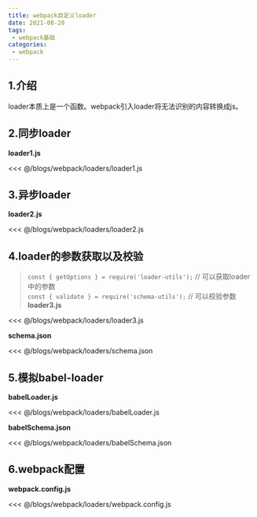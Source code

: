 ```yaml
---
title: webpack自定义loader
date: 2021-08-20
tags:
 - webpack基础
categories:
 - webpack
---
```

## 1.介绍
loader本质上是一个函数。webpack引入loader将无法识别的内容转换成js。

## 2.同步loader
**loader1.js**

<<< @/blogs/webpack/loaders/loader1.js

## 3.异步loader
**loader2.js**

<<< @/blogs/webpack/loaders/loader2.js

## 4.loader的参数获取以及校验
>`const { getOptions } = require('loader-utils');` // 可以获取loader中的参数  
>`const { validate } = require('schema-utils');` // 可以校验参数
**loader3.js**

<<< @/blogs/webpack/loaders/loader3.js

**schema.json**

<<< @/blogs/webpack/loaders/schema.json

## 5.模拟babel-loader
**babelLoader.js**

<<< @/blogs/webpack/loaders/babelLoader.js

**babelSchema.json**

<<< @/blogs/webpack/loaders/babelSchema.json

## 6.webpack配置
**webpack.config.js**

<<< @/blogs/webpack/loaders/webpack.config.js